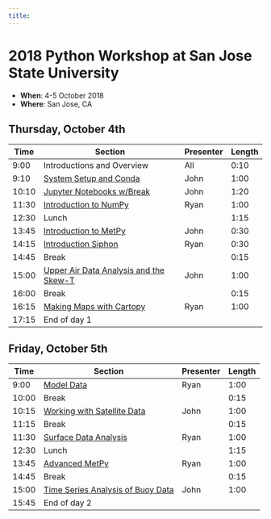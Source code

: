 ```yaml
---
title:
---
```

# 2018 Python Workshop at San Jose State University

- **When**: 4-5 October 2018
- **Where**: San Jose, CA

## Thursday, October 4th

|  Time | Section                                      | Presenter   | Length |
|-------|----------------------------------------------|-------------|--------|
|  9:00 | Introductions and Overview                   | All         |  0:10  |
|  9:10 | [System Setup and Conda](https://github.com/Unidata/unidata-python-workshop/blob/master/presentations/10_Minutes_to_Conda.pdf)                       | John        |  1:00  |
| 10:10 | [Jupyter Notebooks w/Break](https://github.com/Unidata/unidata-python-workshop/blob/master/notebooks/Jupyter_Notebooks/Jupyter%20Notebooks%20Introduction.ipynb)                            | John        |  1:20  |
| 11:30 | [Introduction to NumPy](https://github.com/Unidata/unidata-python-workshop/blob/master/notebooks/NumPy/Numpy%20Basics.ipynb)                        | Ryan        |  1:00  |
| 12:30 | Lunch                                        |             |  1:15  |
| 13:45 | [Introduction to MetPy](https://github.com/Unidata/unidata-python-workshop/blob/master/notebooks/Metpy_Introduction/Introduction%20to%20MetPy.ipynb)                        | John        |  0:30  |
| 14:15 | [Introduction Siphon](https://github.com/Unidata/unidata-python-workshop/blob/master/notebooks/Siphon/Siphon%20Overview.ipynb)                          | Ryan        |  0:30  |
| 14:45 | Break                                        |             |  0:15  |
| 15:00 | [Upper Air Data Analysis and the Skew-T](https://github.com/Unidata/unidata-python-workshop/tree/master/notebooks/Skew_T)       | John         |  1:00  |
| 16:00 | Break                                        |             |  0:15  |
| 16:15 | [Making Maps with Cartopy](https://github.com/Unidata/unidata-python-workshop/blob/master/notebooks/CartoPy/CartoPy.ipynb)                     | Ryan        |  1:00  |
| 17:15 | End of day 1                                 |             |        |

## Friday, October 5th

|  Time | Section                                      | Presenter   | Length |
|-------|----------------------------------------------|-------------|--------|
| 9:00 | [Model Data](https://github.com/Unidata/unidata-python-workshop/blob/master/notebooks/Model_Output/Downloading%20model%20fields%20with%20NCSS.ipynb)                                   | Ryan        |  1:00  |
| 10:00 | Break                                        |             |  0:15  |
| 10:15 | [Working with Satellite Data](https://github.com/Unidata/unidata-python-workshop/blob/master/notebooks/Satellite_Data/Working%20with%20Satellite%20Data.ipynb)                  | John        |  1:00  |
| 11:15 | Break                                        |             |  0:15  |
| 11:30 | [Surface Data Analysis](https://github.com/Unidata/unidata-python-workshop/blob/master/notebooks/Surface_Data/Surface%20Data%20with%20Siphon%20and%20MetPy.ipynb)                        | Ryan        |  1:00  |
| 12:30 | Lunch                                        |             |  1:15  |  
|  13:45 | [Advanced MetPy](https://github.com/Unidata/unidata-python-workshop/blob/master/notebooks/MetPy_Advanced/Isentropic%20Analysis.ipynb)                               | Ryan        |  1:00  |
| 14:45 | Break                                        |             |  0:15  |
| 15:00 | [Time Series Analysis of Buoy Data](https://github.com/Unidata/unidata-python-workshop/blob/master/notebooks/Time_Series/Basic%20Time%20Series%20Plotting.ipynb)            | John      |  1:00  |
| 15:45 | End of day 2                                 |             |        |
